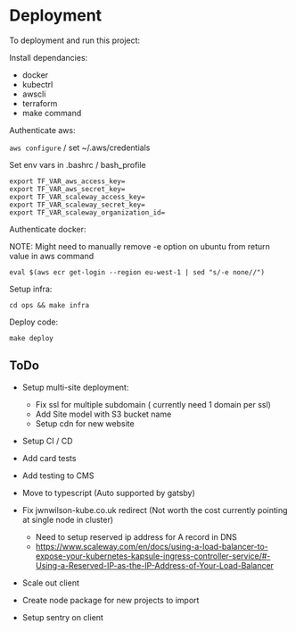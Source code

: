 # Deployment

To deployment and run this project:

Install dependancies:

- docker
- kubectrl
- awscli
- terraform
- make command

Authenticate aws:

`aws configure` / set ~/.aws/credentials

Set env vars in .bashrc / bash_profile

```
export TF_VAR_aws_access_key=
export TF_VAR_aws_secret_key=
export TF_VAR_scaleway_access_key=
export TF_VAR_scaleway_secret_key=
export TF_VAR_scaleway_organization_id=

```

Authenticate docker:

NOTE: Might need to manually remove -e option on ubuntu from return value in aws command

`eval $(aws ecr get-login --region eu-west-1 | sed "s/-e none//")`

Setup infra:

`cd ops && make infra`

Deploy code:

`make deploy`

## ToDo

- Setup multi-site deployment:
  - Fix ssl for multiple subdomain ( currently need 1 domain per ssl)
  - Add Site model with S3 bucket name
  - Setup cdn for new website
- Setup CI / CD
- Add card tests
- Add testing to CMS
- Move to typescript (Auto supported by gatsby)

- Fix jwnwilson-kube.co.uk redirect (Not worth the cost currently pointing at single node in cluster)
  - Need to setup reserved ip address for A record in DNS
  - https://www.scaleway.com/en/docs/using-a-load-balancer-to-expose-your-kubernetes-kapsule-ingress-controller-service/#-Using-a-Reserved-IP-as-the-IP-Address-of-Your-Load-Balancer

- Scale out client
- Create node package for new projects to import
- Setup sentry on client